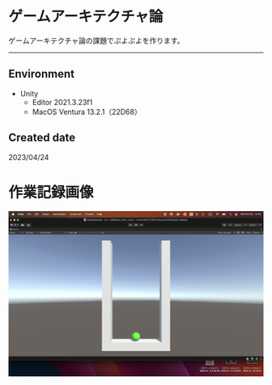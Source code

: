 # ゲームアーキテクチャ論
ゲームアーキテクチャ論の課題でぷよぷよを作ります。

 ---
 ## Environment
- Unity
  - Editor 2021.3.23f1
  - MacOS Ventura  13.2.1（22D68）

## Created date
2023/04/24

# 作業記録画像
![iamge](https://github.com/MettoNao/puzzle_study/blob/main/Image/Puyo_Image_01.png)
